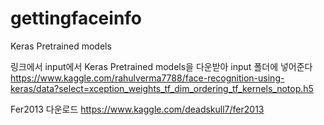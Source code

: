 # gettingfaceinfo

Keras Pretrained models

링크에서 input에서 Keras Pretrained models을 다운받아 input 폴더에 넣어준다
https://www.kaggle.com/rahulverma7788/face-recognition-using-keras/data?select=xception_weights_tf_dim_ordering_tf_kernels_notop.h5

Fer2013 다운로드
https://www.kaggle.com/deadskull7/fer2013
